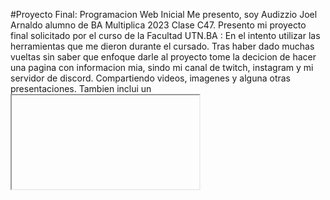 #Proyecto Final: Programacion Web Inicial
Me presento, soy Audizzio Joel Arnaldo alumno de BA Multiplica 2023 Clase C47. 
Presento mi proyecto final solicitado por el curso de la Facultad UTN.BA : En el intento utilizar las herramientas que me dieron durante el cursado. Tras haber dado muchas vueltas sin saber que enfoque darle al proyecto tome la decicion de hacer una pagina con informacion mia, sindo mi canal de twitch, instagram y mi servidor de discord. Compartiendo videos, imagenes y alguna otras presentaciones. Tambien inclui un <iframe> de mapa del puente de corrientes que es la ciudad donde vivo. Incluso un formulario para completar lo aprendido en las clases.
Entonces una vez tuve todo mi html listo arranque con los estilos en css, los cuales me llevo dias resolver y lograr encaminar el proyecto ayudandome de lo que nos dieron y un poco de internet logre terminarlo el dia 12/06/2023 undia antes de la entrega del proyecto y ahi fue cuando mi falta de experiencia me hizo entender que no hice el JavaScript y no me daba el tiempo a desarrollarlo. Ese mismo dia me acorde que yo estuve practicando con js y tenia hecho otro proyecto que podria servir para acompañar con la pagina lo cual lo podra encontrar en la parte de navegacion como un boton llamado: tareas. No creo sea suficiente para aprobar pero espero se pueda apreciar que si estuve practicando a pesar lo complicado que se me hace aun este lenguaje.
Tambien por la falta de tiempo debido a que me costo desarrollar el "Proyecto Final" inclui un html con texto y una imagen indicando una pagina en construccion con un meme viejo del canal. 

Cosas a mejorar: incluir un mensaje de alerta con .js que pregunte si sos mayor de edad antes de ingresar a la pagina principal; que la barra de navegacion se mueva con la ventana del navegador; incluir un modo oscuro; crear una pagina secundaria donde se pueda compartir informacion como un blog. Tambien note que en vertical la pagina no va bien y lo debo arreglar. 

Espero su devolucion con ideas y/o criticas en las que deba mejorar para poder seguir desarrollando la pagina. 

Muchas gracias por las enseñansas y mostrarme este hermoso camino que es la pragramacion.

